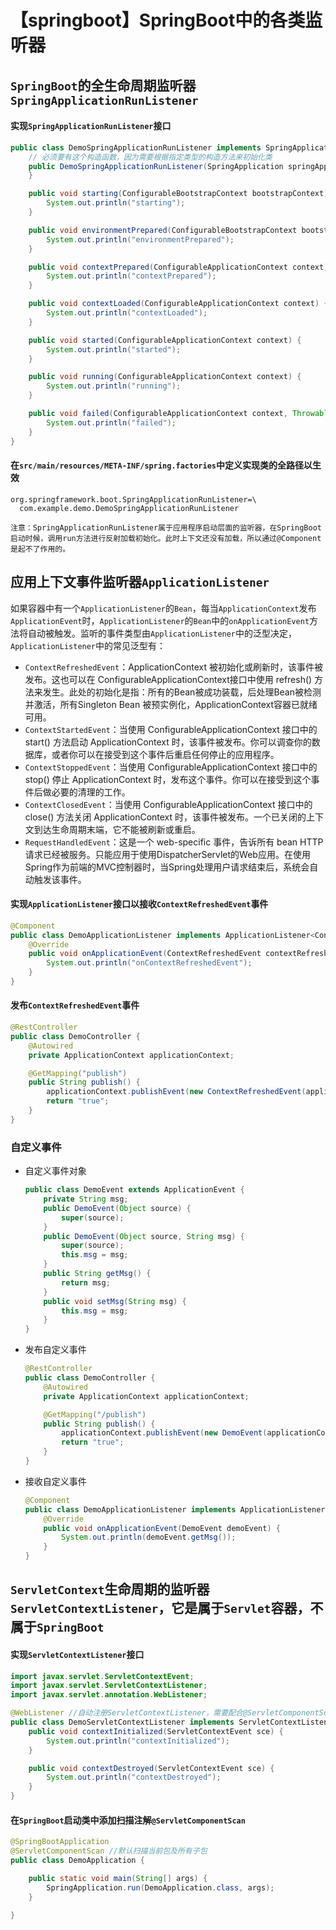 # 【springboot】SpringBoot中的各类监听器

## `SpringBoot`的全生命周期监听器`SpringApplicationRunListener`

#### 实现`SpringApplicationRunListener`接口
```java
public class DemoSpringApplicationRunListener implements SpringApplicationRunListener {
    // 必须要有这个构造函数，因为需要根据指定类型的构造方法来初始化类
    public DemoSpringApplicationRunListener(SpringApplication springApplication, String[] args) {
    }

    public void starting(ConfigurableBootstrapContext bootstrapContext) {
        System.out.println("starting");
    }

    public void environmentPrepared(ConfigurableBootstrapContext bootstrapContext, ConfigurableEnvironment environment) {
        System.out.println("environmentPrepared");
    }

    public void contextPrepared(ConfigurableApplicationContext context) {
        System.out.println("contextPrepared");
    }

    public void contextLoaded(ConfigurableApplicationContext context) {
        System.out.println("contextLoaded");
    }

    public void started(ConfigurableApplicationContext context) {
        System.out.println("started");
    }

    public void running(ConfigurableApplicationContext context) {
        System.out.println("running");
    }

    public void failed(ConfigurableApplicationContext context, Throwable exception) {
        System.out.println("failed");
    }
}
```

#### 在`src/main/resources/META-INF/spring.factories`中定义实现类的全路径以生效
```
org.springframework.boot.SpringApplicationRunListener=\
  com.example.demo.DemoSpringApplicationRunListener
```

`注意：SpringApplicationRunListener属于应用程序启动层面的监听器，在SpringBoot启动时候，调用run方法进行反射加载初始化。此时上下文还没有加载，所以通过@Component是起不了作用的。`

## 应用上下文事件监听器`ApplicationListener`
如果容器中有一个`ApplicationListener`的`Bean`，每当`ApplicationContext`发布`ApplicationEvent`时，`ApplicationListener`的`Bean`中的`onApplicationEvent`方法将自动被触发。监听的事件类型由`ApplicationListener`中的泛型决定，`ApplicationListener`中的常见泛型有：
* `ContextRefreshedEvent`：ApplicationContext 被初始化或刷新时，该事件被发布。这也可以在 ConfigurableApplicationContext接口中使用 refresh() 方法来发生。此处的初始化是指：所有的Bean被成功装载，后处理Bean被检测并激活，所有Singleton Bean 被预实例化，ApplicationContext容器已就绪可用。
* `ContextStartedEvent`：当使用 ConfigurableApplicationContext 接口中的 start() 方法启动 ApplicationContext 时，该事件被发布。你可以调查你的数据库，或者你可以在接受到这个事件后重启任何停止的应用程序。
* `ContextStoppedEvent`：当使用 ConfigurableApplicationContext 接口中的 stop() 停止 ApplicationContext 时，发布这个事件。你可以在接受到这个事件后做必要的清理的工作。
* `ContextClosedEvent`：当使用 ConfigurableApplicationContext 接口中的 close() 方法关闭 ApplicationContext 时，该事件被发布。一个已关闭的上下文到达生命周期末端，它不能被刷新或重启。
* `RequestHandledEvent`：这是一个 web-specific 事件，告诉所有 bean HTTP 请求已经被服务。只能应用于使用DispatcherServlet的Web应用。在使用Spring作为前端的MVC控制器时，当Spring处理用户请求结束后，系统会自动触发该事件。

#### 实现`ApplicationListener`接口以接收`ContextRefreshedEvent`事件
```java
@Component
public class DemoApplicationListener implements ApplicationListener<ContextRefreshedEvent> {
    @Override
    public void onApplicationEvent(ContextRefreshedEvent contextRefreshedEvent) {
        System.out.println("onContextRefreshedEvent");
    }
}
```

#### 发布`ContextRefreshedEvent`事件
```java
@RestController
public class DemoController {
    @Autowired
    private ApplicationContext applicationContext;

    @GetMapping("publish")
    public String publish() {
        applicationContext.publishEvent(new ContextRefreshedEvent(applicationContext));
        return "true";
    }
}
```

### 自定义事件
* 自定义事件对象
    ```java
    public class DemoEvent extends ApplicationEvent {
        private String msg;
        public DemoEvent(Object source) {
            super(source);
        }
        public DemoEvent(Object source, String msg) {
            super(source);
            this.msg = msg;
        }
        public String getMsg() {
            return msg;
        }
        public void setMsg(String msg) {
            this.msg = msg;
        }
    }
    ```
* 发布自定义事件
    ```java
    @RestController
    public class DemoController {
        @Autowired
        private ApplicationContext applicationContext;

        @GetMapping("/publish")
        public String publish() {
            applicationContext.publishEvent(new DemoEvent(applicationContext, "haha"));
            return "true";
        }
    }
    ```
* 接收自定义事件
    ```java
    @Component
    public class DemoApplicationListener implements ApplicationListener<DemoEvent> {
        @Override
        public void onApplicationEvent(DemoEvent demoEvent) {
            System.out.println(demoEvent.getMsg());
        }
    }
    ```

## `ServletContext`生命周期的监听器`ServletContextListener`，它是属于`Servlet`容器，不属于`SpringBoot`

#### 实现`ServletContextListener`接口
```java
import javax.servlet.ServletContextEvent;
import javax.servlet.ServletContextListener;
import javax.servlet.annotation.WebListener;

@WebListener //自动注册ServletContextListener，需要配合@ServletComponentScan来使用
public class DemoServletContextListener implements ServletContextListener {
    public void contextInitialized(ServletContextEvent sce) {
        System.out.println("contextInitialized");
    }

    public void contextDestroyed(ServletContextEvent sce) {
        System.out.println("contextDestroyed");
    }
}
```

#### 在`SpringBoot`启动类中添加扫描注解`@ServletComponentScan`
```java
@SpringBootApplication
@ServletComponentScan //默认扫描当前包及所有子包
public class DemoApplication {

    public static void main(String[] args) {
        SpringApplication.run(DemoApplication.class, args);
    }

}
```